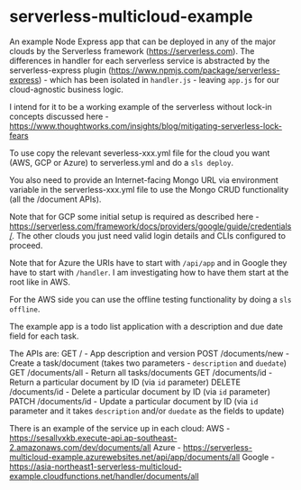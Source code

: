 # serverless-multicloud-example
An example Node Express app that can be deployed in any of the major clouds by the Serverless framework (https://serverless.com). The differences in handler for each serverless service is abstracted by the serverless-express plugin (https://www.npmjs.com/package/serverless-express) - which has been isolated in `handler.js` - leaving `app.js` for our cloud-agnostic business logic.

I intend for it to be a working example of the serverless without lock-in concepts discussed here - https://www.thoughtworks.com/insights/blog/mitigating-serverless-lock-fears

To use copy the relevant severless-xxx.yml file for the cloud you want (AWS, GCP or Azure) to serverless.yml and do a `sls deploy`.

You also need to provide an Internet-facing Mongo URL via environment variable in the serverless-xxx.yml file to use the Mongo CRUD functionality (all the /document APIs).

Note that for GCP some initial setup is required as described here - https://serverless.com/framework/docs/providers/google/guide/credentials/. The other clouds you just need valid login details and CLIs configured to proceed.

Note that for Azure the URIs have to start with `/api/app` and in Google they have to start with `/handler`. I am investigating how to have them start at the root like in AWS.

For the AWS side you can use the offline testing functionality by doing a `sls offline`.

The example app is a todo list application with a description and due date field for each task.

The APIs are:
GET / - App description and version
POST /documents/new - Create a task/document (takes two parameters - `description` and `duedate`)
GET /documents/all - Return all tasks/documents
GET /documents/id - Return a particular document by ID (via `id` parameter)
DELETE /documents/id - Delete a particular document by ID (via `id` parameter)
PATCH /documents/id - Update a particular document by ID (via `id` parameter and it takes `description` and/or `duedate` as the fields to update)

There is an example of the service up in each cloud:
AWS - https://sesallvxkb.execute-api.ap-southeast-2.amazonaws.com/dev/documents/all
Azure - https://serverless-multicloud-example.azurewebsites.net/api/app/documents/all
Google - https://asia-northeast1-serverless-multicloud-example.cloudfunctions.net/handler/documents/all